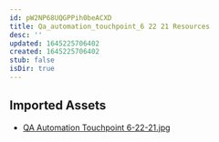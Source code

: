 ```yaml
---
id: pW2NP68UQGPPih0beACXD
title: Qa_automation_touchpoint_6 22 21 Resources
desc: ''
updated: 1645225706402
created: 1645225706402
stub: false
isDir: true
---
```

## Imported Assets
- [QA Automation Touchpoint 6-22-21.jpg](/assets/qa-automation-touchpoint-6-22-21-leteTetpa5zH.jpg)
